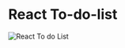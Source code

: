 # React To-do-list

![React To do List](https://github.com/Antonimason/React-Todo-List/assets/104198696/47ccd6c5-fddd-4f90-be6f-642c1cfff916)
